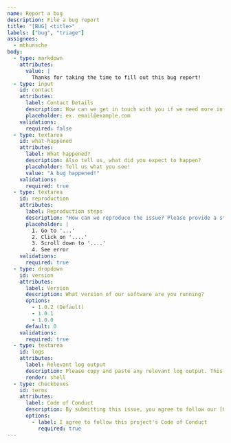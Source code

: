 ```yaml
---
name: Report a bug
description: File a bug report
title: "[BUG] <title>"
labels: ["bug", "triage"]
assignees:
  - mthunsche
body:
  - type: markdown
    attributes:
      value: |
        Thanks for taking the time to fill out this bug report!
  - type: input
    id: contact
    attributes:
      label: Contact Details
      description: How can we get in touch with you if we need more info?
      placeholder: ex. email@example.com
    validations:
      required: false
  - type: textarea
    id: what-happened
    attributes:
      label: What happened?
      description: Also tell us, what did you expect to happen?
      placeholder: Tell us what you see!
      value: "A bug happened!"
    validations:
      required: true
  - type: textarea
    id: reproduction
    attributes:
      label: Reproduction steps
      description: "How can we reproduce the issue? Please provide a step-by-step guide."
      placeholder: |
        1. Go to '...'
        2. Click on '....'
        3. Scroll down to '....'
        4. See error
    validations:
      required: true
  - type: dropdown
    id: version
    attributes:
      label: Version
      description: What version of our software are you running?
      options:
        - 1.0.2 (Default)
        - 1.0.1
        - 1.0.0
      default: 0
    validations:
      required: true
  - type: textarea
    id: logs
    attributes:
      label: Relevant log output
      description: Please copy and paste any relevant log output. This will be automatically formatted into code, so no need for backticks.
      render: shell
  - type: checkboxes
    id: terms
    attributes:
      label: Code of Conduct
      description: By submitting this issue, you agree to follow our [Code of Conduct](https://github.com/hunsche/public-detective/blob/main/CODE_OF_CONDUCT.md)
      options:
        - label: I agree to follow this project's Code of Conduct
          required: true
---
```

